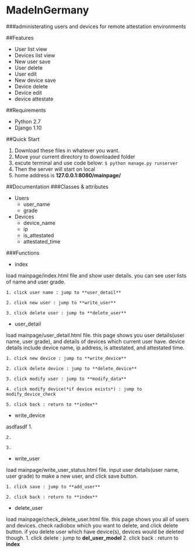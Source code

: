 MadeInGermany
================
###administerating users and devices for remote attestation environments

##Features
+ User list view
+ Devices list view
+ New user save
+ User delete
+ User edit
+ New device save
+ Device delete
+ Device edit
+ device attestate

##Requirements
+ Python 2.7
+ Django 1.10

##Quick Start
1. Download these files in whatever you want.
2. Move your current directory to downloaded folder
3. excute terminal and use code below:
`
$ python manage.py runserver
`
4. Then the server will start on local
5. home address is **127.0.0.1:8080/mainpage/**

##Documentation
###Classes & attributes
+ Users
	+ user_name
	+ grade
+ Devices
	+ device_name
	+ ip
	+ is_attestated
	+ attestated_time

###Functions
+ index

load mainpage/index.html file and show user details. you can see user lists of name and user grade.
	
	1. click user name : jump to **user_detail**

	2. click new user : jump to **write_user**
	
	3. click delete user : jump to **delete_user**

+ user_detail

load mainpage/user_detail.html file. this page shows you user details(user name, user grade), and details of devices which current user have. device details include device name, ip address, is attestated, and attestated time.
	
	1. click new device : jump to **write_device**
	
	2. click delete device : jump to **delete_device**
	
	3. click modify user : jump to **modify_data**
	
	4. click modify device(*if device exists*) : jump to modify_device_check
	
	5. click back : return to **index**

+ write_device

asdfasdf
	1. 
	
	2. 
	
	3. 

+ write_user

load mainpage/write_user_status.html file. input user details(user name, user grade) to make a new user, and click save button.
	
	1. click save : jump to **add_user**
	
	2. click back : return to **index**


+ delete_user

load mainpage/check_delete_user.html file. this page shows you all of users and devices. check radiobox which you want to delete, and click delete button. if you delete user which have device(s), devices would be deleted though.
	1. click delete : jump to **del_user_model**
	2. click back : return to **index**